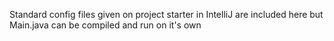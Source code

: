 Standard config files given on project starter in IntelliJ are included here but Main.java can be compiled and run on it's own 
